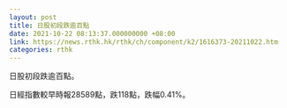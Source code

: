 ```yaml
---
layout: post
title: 日股初段跌逾百點
date: 2021-10-22 08:13:37.000000000 +08:00
link: https://news.rthk.hk/rthk/ch/component/k2/1616373-20211022.htm
categories: rthk
---
```


日股初段跌逾百點。

日經指數較早時報28589點，跌118點，跌幅0.41%。
